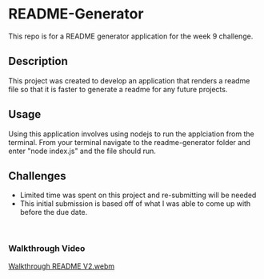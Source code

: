 # README-Generator
This repo is for a README generator application for the week 9 challenge.

## Description
This project was created to develop an application that renders a readme file so that it is faster to generate a readme for any future projects.

## Usage 
Using this application involves using nodejs to run the applciation from the terminal.
From your terminal navigate to the readme-generator folder and enter "node index.js" and the file should run. 

## Challenges
* Limited time was spent on this project and re-submitting will be needed
* This initial submission is based off of what I was able to come up with before the due date.
<br>

### Walkthrough Video 

[Walkthrough README V2.webm](https://user-images.githubusercontent.com/119633009/222620554-d1265fc3-9592-44f5-b2bc-8bd905606238.webm)